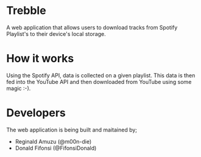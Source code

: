 # Trebble
A web application that allows users to download tracks from Spotify Playlist's to their device's local storage.

# How it works
Using the Spotify API, data is collected on a given playlist. This data is then fed into the YouTube API and then downloaded from YouTube using some magic :-).

# Developers
The web application is being built and maitained by;
- Reginald Amuzu (@m00n-die)
- Donald  Fifonsi (@FifonsiDonald)
